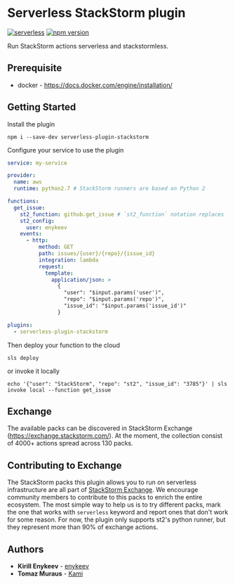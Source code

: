 # Serverless StackStorm plugin

[![serverless](http://public.serverless.com/badges/v3.svg)](http://www.serverless.com)
[![npm version](https://badge.fury.io/js/serverless-plugin-stackstorm.svg)](https://badge.fury.io/js/serverless-plugin-stackstorm)

Run StackStorm actions serverless and stackstormless.

## Prerequisite
- docker - https://docs.docker.com/engine/installation/

## Getting Started
Install the plugin
```
npm i --save-dev serverless-plugin-stackstorm
```

Configure your service to use the plugin

```yaml
service: my-service

provider:
  name: aws
  runtime: python2.7 # StackStorm runners are based on Python 2

functions:
  get_issue:
    st2_function: github.get_issue # `st2_function` notation replaces `handler`. The rest is the same.
    st2_config:
      user: enykeev
    events:
      - http:
          method: GET
          path: issues/{user}/{repo}/{issue_id}
          integration: lambda
          request:
            template:
              application/json: >
                {
                  "user": "$input.params('user')",
                  "repo": "$input.params('repo')",
                  "issue_id": "$input.params('issue_id')"
                }

plugins:
  - serverless-plugin-stackstorm
```

Then deploy your function to the cloud
```
sls deploy
```

or invoke it locally
```
echo '{"user": "StackStorm", "repo": "st2", "issue_id": "3785"}' | sls invoke local --function get_issue
```

## Exchange

The available packs can be discovered in StackStorm Exchange (https://exchange.stackstorm.com/). At the moment, the collection consist of 4000+ actions spread across 130 packs.

## Contributing to Exchange

The StackStorm packs this plugin allows you to run on serverless infrastructure are all part of [StackStorm Exchange](https://github.com/StackStorm-Exchange). We encourage community members to contribute to this packs to enrich the entire ecosystem. The most simple way to help us is to try different packs, mark the one that works with `serverless` keyword and report ones that don't work for some reason. For now, the plugin only supports st2's python runner, but they represent more than 90% of exchange actions.

## Authors

* **Kirill Enykeev** - [enykeev](https://github.com/enykeev)
* **Tomaz Muraus** - [Kami](https://github.com/Kami)

